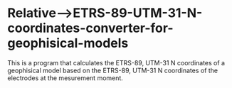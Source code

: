 # Relative-->ETRS-89-UTM-31-N-coordinates-converter-for-geophisical-models
This is a program that calculates the ETRS-89, UTM-31 N coordinates of a geophisical model based on the ETRS-89, UTM-31 N coordinates of the electrodes at the mesurement moment.
